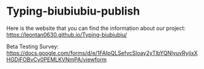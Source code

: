 # Typing-biubiubiu-publish
Here is the website that you can find the information about our project: https://leontan0630.github.io/Typing-biubiubiu/

Beta Testing Survey: https://docs.google.com/forms/d/e/1FAIpQLSefvcSloay2yTlbYQNlyuvRyjixXHGDjFOBvCy0PEMLKVNmPA/viewform

